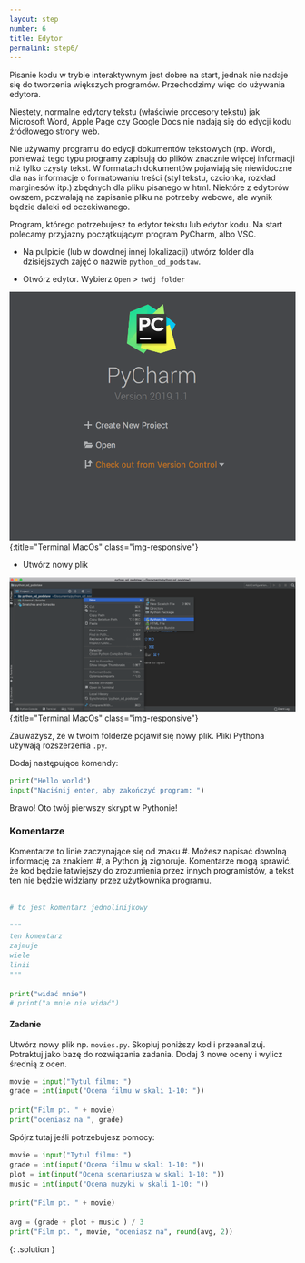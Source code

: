 ```yaml
---
layout: step
number: 6
title: Edytor
permalink: step6/
---
```


Pisanie kodu w trybie interaktywnym jest dobre na start, jednak nie nadaje się do tworzenia większych programów. Przechodzimy więc do używania edytora.

Niestety, normalne edytory tekstu (właściwie procesory tekstu) jak Microsoft Word, Apple Page czy Google Docs nie nadają się do edycji kodu źródłowego strony web.

Nie używamy programu do edycji dokumentów tekstowych (np. Word), ponieważ tego typu programy zapisują do plików znacznie więcej informacji niż tylko czysty tekst. W formatach dokumentów pojawiają się niewidoczne dla nas informacje o formatowaniu treści (styl tekstu, czcionka, rozkład marginesów itp.) zbędnych dla pliku pisanego w html. Niektóre z edytorów owszem, pozwalają na zapisanie pliku na potrzeby webowe, ale wynik będzie daleki od oczekiwanego.

Program, którego potrzebujesz to edytor tekstu lub edytor kodu. Na start polecamy przyjazny początkującym program PyCharm, albo VSC.


- Na pulpicie (lub w dowolnej innej lokalizacji) utwórz folder dla dzisiejszych zajęć o nazwie `python_od_podstaw`.

- Otwórz edytor. Wybierz `Open` > `twój folder`

![Otworz folder](../assets/start_pycharm.png){:title="Terminal MacOs" class="img-responsive"} 

- Utwórz nowy plik

![Otworz folder](../assets/pycharm_new_file.png){:title="Terminal MacOs" class="img-responsive"} 


Zauważysz, że w twoim folderze pojawił się nowy plik. Pliki Pythona używają rozszerzenia `.py`. 

Dodaj następujące komendy:

```python
print("Hello world")
input("Naciśnij enter, aby zakończyć program: ")
```

Brawo! Oto twój pierwszy skrypt w Pythonie!


### Komentarze 
Komentarze to linie zaczynające się od znaku #. Możesz napisać dowolną informację za znakiem #, a Python ją zignoruje. Komentarze mogą sprawić, że kod będzie łatwiejszy do zrozumienia przez innych programistów, a tekst ten nie będzie widziany przez użytkownika programu.

```python

# to jest komentarz jednolinijkowy

"""
ten komentarz
zajmuje
wiele
linii
"""

print("widać mnie")
# print("a mnie nie widać")

```

#### Zadanie

Utwórz nowy plik np. `movies.py`. Skopiuj poniższy kod i przeanalizuj. Potraktuj jako bazę do rozwiązania zadania. Dodaj 3 nowe oceny i wylicz średnią z ocen.

```python
movie = input("Tytul filmu: ")
grade = int(input("Ocena filmu w skali 1-10: "))

print("Film pt. " + movie)
print("oceniasz na ", grade)

```

Spójrz tutaj jeśli potrzebujesz pomocy:

```python
movie = input("Tytul filmu: ")
grade = int(input("Ocena filmu w skali 1-10: "))
plot = int(input("Ocena scenariusza w skali 1-10: "))
music = int(input("Ocena muzyki w skali 1-10: "))

print("Film pt. " + movie)

avg = (grade + plot + music ) / 3
print("Film pt. ", movie, "oceniasz na", round(avg, 2))

```
{: .solution }
